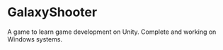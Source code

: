 # GalaxyShooter
A game to learn game development on Unity. Complete and working on Windows systems.
